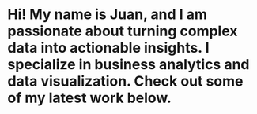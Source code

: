 # Hi! My name is Juan, and I am passionate about turning complex data into actionable insights. I specialize in business analytics and data visualization. Check out some of my latest work below.
